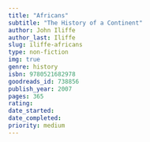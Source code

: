 ```yaml
---
title: "Africans"
subtitle: "The History of a Continent"
author: John Iliffe
author_last: Iliffe
slug: iliffe-africans
type: non-fiction
img: true
genre: history
isbn: 9780521682978
goodreads_id: 738856
publish_year: 2007
pages: 365
rating: 
date_started:
date_completed:
priority: medium
---
```

